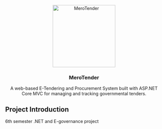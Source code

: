 <p align="center">
    <img src="https://github.com/user-attachments/assets/a9d97f35-6c52-450e-9552-87094d14cc61" alt="MeroTender" width="200" />
</p>
<h3 align="center">MeroTender</h3>
<p align="center">A web-based E-Tendering and Procurement System built with ASP.NET Core MVC for managing and tracking governmental tenders.</p>

## Project Introduction
<p>6th semester .NET and E-governance project</p>

